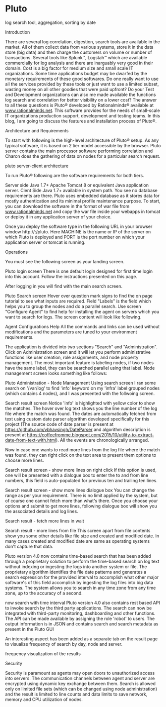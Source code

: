 # Pluto <Need Help to make it grow>
log search tool, aggregation, sorting by date

Introduction

There are several log correlation, digestion, search tools are available in the market. All of them collect data from various systems, store it in the data store (big data) and then charge the customers on volume or number of transactions. Several tools like Splunk™, Logstah™ which are available commercially for log analysis and there are inarguably very good in their domain.
Cost is a big factor for medium size and small scale IT organizations. Some time applications budget may be dwarfed by the monetary requirements of these good softwares. Do one really want to use all the services provided by these tools or just want to use a limited subset, wasting money on all other goodies that were paid upfront? Do your Test and Development organizations can also me made available the functions log search and correlation for better visibility on a lower cost?
The answer to all these questions is Pluto® developed by Rationalminds® available at www.rationalminds.net. This software provides for the needs of small-scale IT organizations production support, development and testing teams. In this blog, I am going to discuss the features and installation process of Pluto®.

Architecture and Requirements

To start with following is the high-level architecture of Pluto® setup. As any typical software, it is based on 2 tier model accessible by the browser. Pluto server contains the main processor software performing correlation and Charon does the gathering of data on nodes for a particular search request.


pluto server-client architecture			





To run Pluto® following are the software requirements for both tiers.

Server side
Java 1.7+
Apache Tomcat 8 or equivalent Java application server.
Cient Side 
Java 1.7+ available in system path.
You see no database requirements are there. Pluto uses embedded database as it stores data for mostly authentication and its minimal profile maintenance purpose.
To start, you can download the software in the format of war file from www.rationalminds.net and copy the war file inside your webapps in tomcat or deploy it in any application server of your choice.

Once you deploy the software type in the following URL in your browser window http://<MACHINE>:<PORT>/pluto. Here MACHINE is the name or IP of the server on which Pluto is deployed and PORT is the port number on which your application server or tomcat is running.

Operations

You must see the following screen as your landing screen.


Pluto login screen
 There is one default login designed for first time login into this account. Follow the instructions presented on this page.

After logging in you will find with the main search screen.


Pluto Search screen
Hover over question mark signs to find the on page tutorial to see what inputs are required. Field "Labels" is the field which helps you to group the nodes and do a parallel search.
Use screen "Configure Agent" to find help for installing the agent on servers which you want to search for logs. The screen content will look like following.


Agent Configurations Help
All the commands and links can be used without modifications and the parameters are tuned to your environment requirements.

The application is divided into two sections "Search" and "Administration". Click on Administration screen and it will let you perform administrative functions like user creation, role assignments, and node property management. The most important feature is labeling nodes, if two nodes have the same label, they can be searched parallel using that label. Node management screen looks something like follows:


Pluto Administration - Node Management
Using search screen I ran some search on '/var/log' to find 'info' keyword on my 'infra' label grouped nodes (which contains 4 nodes), and I was presented with the follwoing screen.


Search result screen
Notice 'info' is highlighted with yellow color to show the matches. The hover over log text shows you the line number of the log file where the match was found. The dates are automatically fetched from text using custom date parser algorithm developed specifically for this project (The source code of date parser is present at https://github.com/vbhavsingh/DateParser and algorithm description is present at https://coffeefromme.blogspot.com/2015/10/utility-to-extract-date-from-text-with.html). All the events are chronologically arranged.

Now in case one wants to read more lines from the log file where the match was found, they can right click on the text area to present them options to choose more lines.


Search result screen - show more lines on right click
If this option is used, one will be presented with a dialogue box to enter the to and from line numbers, this field is auto-populated for previous ten and trailing ten lines.


Search result screen - show more lines dialogue box	
 You can change the range as per your requirement. There is no limit applied by the system, but of course one cannot fetch more than what's there.
Once you choose your options and submit to get more lines, following dialogue box will show you the associated details and log lines.


Search result - fetch more lines in wait

Search result - more lines from file
 This screen apart from file contents show you some other details like file size and created and modified date. In many cases created and modified date are same as operating systems don't capture that data.


Pluto version 4.0 now contains time-based search that has been added through a proprietary solution to perform the time-based search on log text without indexing or ingesting the logs into another system or file. The proprietary algorithm identifies the file date patterns and generates a search expression for the provided interval to accomplish what other major software's of this field accomplish by ingesting the log files into big data systems. The system allows you to search in any time zone from any time zone, up to the accuracy of a second.


now search with time interval
Pluto version 4.0 also contains rest based API to invoke search by the third party applications. The search can now be integrated with third-party monitoring, dashboarding and other functions. The API can be made available by assigning the role 'robot' to users. The output information is in JSON and contains search and search metadata as present in the Pluto GUI

An interesting aspect has been added as a separate tab on the result page to visualize frequency of search by day, node and server.


frequency visualization of the results

Security

Security is paramount as agents may open doors to unauthorized access into servers. The communication channels between agent and server are encrypted using dynamic key exchange between them.
Search is allowed only on limited file sets (which can be changed using node administration) and the result is limited to line counts and data limits to save network, memory and CPU utilization of nodes.
